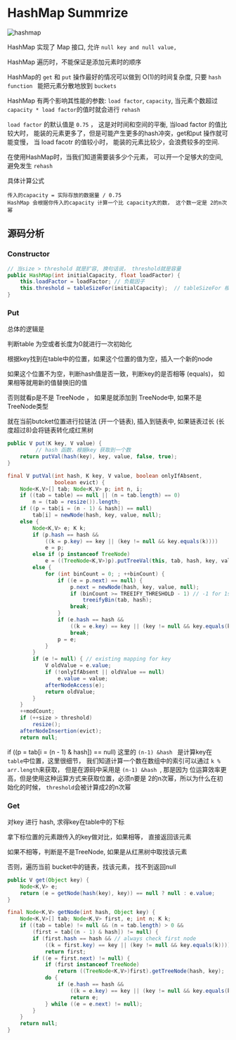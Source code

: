 # HashMap Summrize

![hashmap](https://gitee.com/xiaozefeng/images/raw/master/hashmap.png)

HashMap 实现了 Map 接口,  允许 `null key and null value,`

HashMap 遍历时，不能保证是添加元素时的顺序

HashMap的 `get` 和 `put` 操作最好的情况可以做到 O(1)的时间复杂度, 只要 `hash function ` 能把元素分散地放到 `buckets`

HashMap 有两个影响其性能的参数:  `load factor`, `capacity`, 当元素个数超过  `capacity * load factor`的值时就会进行 `rehash` 

`load factor` 的默认值是 `0.75` ， 这是对时间和空间的平衡,  当load factor 的值比较大时， 能装的元素更多了，但是可能产生更多的hash冲突，get和put 操作就可能变慢， 当 load facotr 的值较小时， 能装的元素比较少，会浪费较多的空间.

在使用HashMap时，当我们知道需要装多少个元素， 可以开一个足够大的空间, 避免发生 `rehash`

具体计算公式

```
传入的capacity = 实际存放的数据量 / 0.75
HashMap 会根据你传入的capacity 计算一个比 capacity大的数， 这个数一定是 2的n次幂
```



## 源码分析

### Constructor

```java
// 当size > threshold 就是扩容, 换句话说， threshold就是容量
public HashMap(int initialCapacity, float loadFactor) {
    this.loadFactor = loadFactor; // 负载因子
    this.threshold = tableSizeFor(initialCapacity);  // tableSizeFor 根据 initialCapacity 计算容量, 返回 大于initialCapacity的 2的n次幂的数
}
```



### Put

总体的逻辑是

判断table 为空或者长度为0就进行一次初始化

根据key找到在table中的位置，如果这个位置的值为空，插入一个新的node

如果这个位置不为空，判断hash值是否一致，判断key的是否相等 (equals)， 如果相等就用新的值替换旧的值

否则就看p是不是 TreeNode ， 如果是就添加到 TreeNode中, 如果不是TreeNode类型

就在当前butcket位置进行拉链法 (开一个链表), 插入到链表中, 如果链表过长 (长度超过8)会将链表转化成红黑树

```java
public V put(K key, V value) {
 		 // hash 函数，根据key 获取到一个数
    return putVal(hash(key), key, value, false, true);
}
```

```java
final V putVal(int hash, K key, V value, boolean onlyIfAbsent,
               boolean evict) {
    Node<K,V>[] tab; Node<K,V> p; int n, i;
    if ((tab = table) == null || (n = tab.length) == 0)
        n = (tab = resize()).length;
    if ((p = tab[i = (n - 1) & hash]) == null)
        tab[i] = newNode(hash, key, value, null);
    else {
        Node<K,V> e; K k;
        if (p.hash == hash &&
            ((k = p.key) == key || (key != null && key.equals(k))))
            e = p;
        else if (p instanceof TreeNode)
            e = ((TreeNode<K,V>)p).putTreeVal(this, tab, hash, key, value);
        else {
            for (int binCount = 0; ; ++binCount) {
                if ((e = p.next) == null) {
                    p.next = newNode(hash, key, value, null);
                    if (binCount >= TREEIFY_THRESHOLD - 1) // -1 for 1st
                        treeifyBin(tab, hash);
                    break;
                }
                if (e.hash == hash &&
                    ((k = e.key) == key || (key != null && key.equals(k))))
                    break;
                p = e;
            }
        }
        if (e != null) { // existing mapping for key
            V oldValue = e.value;
            if (!onlyIfAbsent || oldValue == null)
                e.value = value;
            afterNodeAccess(e);
            return oldValue;
        }
    }
    ++modCount;
    if (++size > threshold)
        resize();
    afterNodeInsertion(evict);
    return null;
```

if ((p = tab[i = (n - 1) & hash]) == null) 这里的 `(n-1) &hash ` 是计算key在 `table`中位置，这里很细节， 我们知道计算一个数在数组中的索引可以通过 `k % arr.length`来获取， 但是在源码中采用是 `(n-1) &hash `, 那是因为 位运算效率更高，但是使用这种运算方式来获取位置，必须n要是 2的n次幂，所以为什么在初始化的时候， `threshold`会被计算成2的n次幂



### Get

对key 进行 hash,  求得key在table中的下标

拿下标位置的元素跟传入的key做对比，如果相等， 直接返回该元素

如果不相等，判断是不是TreeNode, 如果是从红黑树中取找该元素

否则，遍历当前 bucket中的链表，找该元素， 找不到返回null

```java
public V get(Object key) {
    Node<K,V> e;
    return (e = getNode(hash(key), key)) == null ? null : e.value;
}
```

```java
final Node<K,V> getNode(int hash, Object key) {
    Node<K,V>[] tab; Node<K,V> first, e; int n; K k;
    if ((tab = table) != null && (n = tab.length) > 0 &&
        (first = tab[(n - 1) & hash]) != null) {
        if (first.hash == hash && // always check first node
            ((k = first.key) == key || (key != null && key.equals(k))))
            return first;
        if ((e = first.next) != null) {
            if (first instanceof TreeNode)
                return ((TreeNode<K,V>)first).getTreeNode(hash, key);
            do {
                if (e.hash == hash &&
                    ((k = e.key) == key || (key != null && key.equals(k))))
                    return e;
            } while ((e = e.next) != null);
        }
    }
    return null;
}
```

